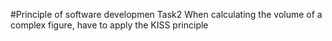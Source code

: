 #Principle of software developmen Task2
When calculating the volume of a complex figure, have to apply the KISS principle